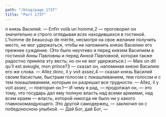 ```yaml
---
path: "/blog/page_1737"
title: "Part 1737"
---
```


л князь Василий. — Enfin voilà un homme,2 — проговорил он значительно и строго оглядывая всех находившихся в гостиной. L’homme de beaucoup de mérite, несмотря на свое желание получить место, не мог удержаться, чтобы не напомнить князю Василию его прежнее суждение. (Это было неучтиво и перед князем Василием в гостиной Анны Павловны и перед Анной Павловной, которая также радостно приняла эту весть; но он не мог удержаться.)
— Mais on dit qu’il est aveugle, mon prince?3 — сказал он, напоминая князю Василию его же слова.
— Allez donc, il у voit assez,4 — сказал князь Василий своим басистым, быстрым голосом с покашливанием, тем голосом и с тем покашливанием, которым он разрешал все трудности. — Allez, il у voit assez, — повторил он.1— И чему я рад, — продолжал он, — это тому, что государь дал ему полную власть над всеми армиями, над всем краем — власть, которой никогда не было ни у какого главнокомандующего. Это другой самодержец, — заключил он с победоносною улыбкой.
— Дай Бог, дай Бог, — 

